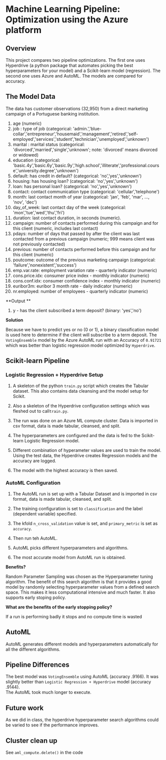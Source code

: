 # Machine Learning Pipeline: Optimization using the Azure platform

## Overview
This project compares two pipeline optimizations.  The first one uses Hyperdrive (a python package that automates picking the best hyperparameters for your model) and a Scikit-learn model (regression).  The second one uses Azure and AutoML.  The models are compared for accuracy. 

## The Model Data
The data has customer observations (32,950) from a direct marketing campaign of a Portuguese banking institution. 

1. age (numeric)
1. job : type of job (categorical: 'admin.','blue-collar','entrepreneur','housemaid','management','retired','self-employed','services','student','technician','unemployed','unknown')
1. marital : marital status (categorical: 'divorced','married','single','unknown'; note: 'divorced' means divorced or widowed)
1. education (categorical: 'basic.4y','basic.6y','basic.9y','high.school','illiterate','professional.course','university.degree','unknown')
1. default: has credit in default? (categorical: 'no','yes','unknown')
1. housing: has housing loan? (categorical: 'no','yes','unknown')
1. loan: has personal loan? (categorical: 'no','yes','unknown')
1. contact: contact communication type (categorical: 'cellular','telephone')
1. month: last contact month of year (categorical: 'jan', 'feb', 'mar', ..., 'nov', 'dec')
1. day_of_week: last contact day of the week (categorical: 'mon','tue','wed','thu','fri')
1. duration: last contact duration, in seconds (numeric). 
1. campaign: number of contacts performed during this campaign and for this client (numeric, includes last contact)
1. pdays: number of days that passed by after the client was last contacted from a previous campaign (numeric; 999 means client was not previously contacted)
1. previous: number of contacts performed before this campaign and for this client (numeric)
1. poutcome: outcome of the previous marketing campaign (categorical: 'failure','nonexistent','success')
1. emp.var.rate: employment variation rate - quarterly indicator (numeric)
1. cons.price.idx: consumer price index - monthly indicator (numeric)
1. cons.conf.idx: consumer confidence index - monthly indicator (numeric)
1. euribor3m: euribor 3 month rate - daily indicator (numeric)
1. nr.employed: number of employees - quarterly indicator (numeric)

**Output **
1. y - has the client subscribed a term deposit? (binary: 'yes','no')


**Solution**

Because we have to predict yes or no (0 or 1), a binary classification model is used here to determine if the client will subscribe to a term deposit. The `VotingEnsemble` model by the Azure AutoML run with an Accuracy of `0.91721` which was better than logistic regression model optimized by `Hyperdrive`.


## Scikit-learn Pipeline

### Logistic Regression + Hyperdrive Setup

1. A skeleton of the python `train.py` script which creates the Tabular dataset. This also contains data cleansing and the model setup for Scikit.

1. Also a skeleton of the Hyperdrive configuration settings which was fleshed out to call`train.py`.

1. The run was done on an Azure ML compute cluster. Data is imported in csv format, data is made tabular, cleansed, and split.

1. The hyperparameters are configured and the data is fed to the Scikit-learn Logistic Regression model.  

1. Different combination of hyperameter values are used to train the model. Using the test data, the Hyperdrive creates Regression models and the accuracy are logged.

1. The model with the highest accuracy is then saved.


### AutoML Configuration
1. The AutoML run is set up with a Tabular Dataset and is imported in csv format, data is made tabular, cleansed, and split.

1. The training configuration is set to `classification` and the label (dependent variable) specified.

1. The kfold `n_cross_validation` value is set, and `primary_metric` is set as `accuracy`.

1. Then run teh AutoML.

1. AutoML picks different hyperparameters and algorithms. 

1. The most accurate model from AutoML run is obtained.

**Benefits?**

Random Parameter Sampling was chosen as the Hyperparameter tuning algorithm. The benefit of this search algorithm is that it provides a good model by randomly selecting hyperparameter values from a defined search space. This makes it less computational intensive and much faster. It also supports early stoping policy.

**What are the benefits of the early stopping policy?**

If a run is performing badly it stops and no compute time is wasted

## AutoML

AutoML generates different models and hyperparameters automatically for all the different algorithms.

## Pipeline Differences

The best model  was `VotingEnsemble` using AutoML (accuracy .9166). It was slightly better than `Logistic Regression + Hyperdrive` model (accuracy .9144).  
The AutoML took much longer to execute. 

## Future work

As we did in class, the hyperdrive hyperparameter search algorithms could be varied to see if the performance improves.


## Cluster clean up
See `aml_compute.delete()` in the code
